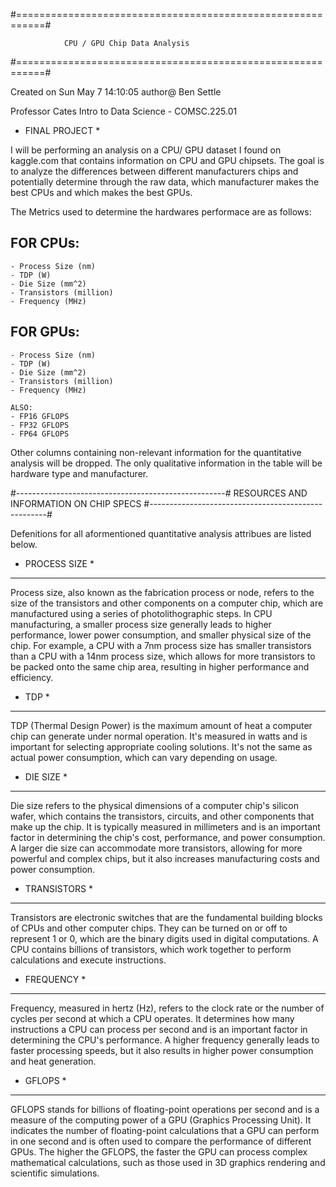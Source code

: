#===========================================================#

                CPU / GPU Chip Data Analysis
                
#===========================================================#

Created on Sun May  7 14:10:05
author@ Ben Settle

Professor Cates
Intro to Data Science - COMSC.225.01

* FINAL PROJECT *

I will be performing an analysis on a CPU/ GPU dataset I found on kaggle.com that contains
information on CPU and GPU chipsets. The goal is to analyze the differences between different
manufacturers chips and potentially determine through the raw data, which manufacturer makes the best
CPUs and which makes the best GPUs.


The Metrics used to determine the hardwares performace are as follows:

FOR CPUs:
---------
    - Process Size (nm)
    - TDP (W)
    - Die Size (mm^2)
    - Transistors (million)
    - Frequency (MHz)

FOR GPUs:
---------
    - Process Size (nm)
    - TDP (W)
    - Die Size (mm^2)
    - Transistors (million)
    - Frequency (MHz)

    ALSO:
    - FP16 GFLOPS
    - FP32 GFLOPS
    - FP64 GFLOPS

Other columns containing non-relevant information for the quantitative analysis will be dropped.
The only qualitative information in the table will be hardware type and manufacturer.

#----------------------------------------------------#
        RESOURCES AND INFORMATION ON CHIP SPECS
#----------------------------------------------------#

Defenitions for all aformentioned quantitative analysis attribues are listed below.

* PROCESS SIZE *
----------------
Process size, also known as the fabrication process or node, 
refers to the size of the transistors and other components on a computer chip, 
which are manufactured using a series of photolithographic steps. 
In CPU manufacturing, a smaller process size generally leads to higher performance, 
lower power consumption, and smaller physical size of the chip. For example, 
a CPU with a 7nm process size has smaller transistors than a CPU with a 14nm process size, 
which allows for more transistors to be packed onto the same chip area, 
resulting in higher performance and efficiency.

* TDP *
-------
TDP (Thermal Design Power) is the maximum amount of heat a computer chip can generate under normal operation. 
It's measured in watts and is important for selecting appropriate cooling solutions. 
It's not the same as actual power consumption, which can vary depending on usage.

* DIE SIZE *
------------
Die size refers to the physical dimensions of a computer chip's silicon wafer, 
which contains the transistors, circuits, and other components that make up the chip. 
It is typically measured in millimeters and is an important factor in determining the chip's cost, 
performance, and power consumption. A larger die size can accommodate more transistors, 
allowing for more powerful and complex chips, but it also increases manufacturing costs and power consumption.

* TRANSISTORS *
---------------
Transistors are electronic switches that are the fundamental building blocks of CPUs and other computer chips. 
They can be turned on or off to represent 1 or 0, which are the binary digits used in digital computations. 
A CPU contains billions of transistors, which work together to perform calculations and execute instructions.

* FREQUENCY *
-------------
Frequency, measured in hertz (Hz), refers to the clock rate or the 
number of cycles per second at which a CPU operates. 
It determines how many instructions a CPU can process per second and is an important factor 
in determining the CPU's performance. A higher frequency generally leads to faster processing speeds, 
but it also results in higher power consumption and heat generation.

* GFLOPS *
----------
GFLOPS stands for billions of floating-point operations per second and is a measure of the computing power 
of a GPU (Graphics Processing Unit). It indicates the number of floating-point calculations that a GPU can 
perform in one second and is often used to compare the performance of different GPUs. The higher the GFLOPS, 
the faster the GPU can process complex mathematical calculations, such as those used in 3D graphics 
rendering and scientific simulations.
